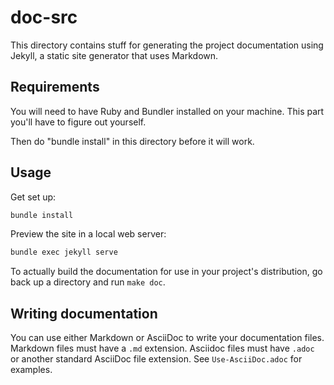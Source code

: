 # doc-src

This directory contains stuff for generating the project documentation using Jekyll, a static site generator that uses Markdown.

## Requirements

You will need to have Ruby and Bundler installed on your machine. This part you'll have to figure out yourself.

Then do "bundle install" in this directory before it will work.

## Usage

Get set up:

```bash
bundle install
```

Preview the site in a local web server:

```bash
bundle exec jekyll serve
```

To actually build the documentation for use in your project's distribution, go back up a directory and run `make doc`.

## Writing documentation

You can use either Markdown or AsciiDoc to write your documentation files. Markdown files must have a `.md` extension. Asciidoc files must have `.adoc` or another standard AsciiDoc file extension. See `Use-AsciiDoc.adoc` for examples.
